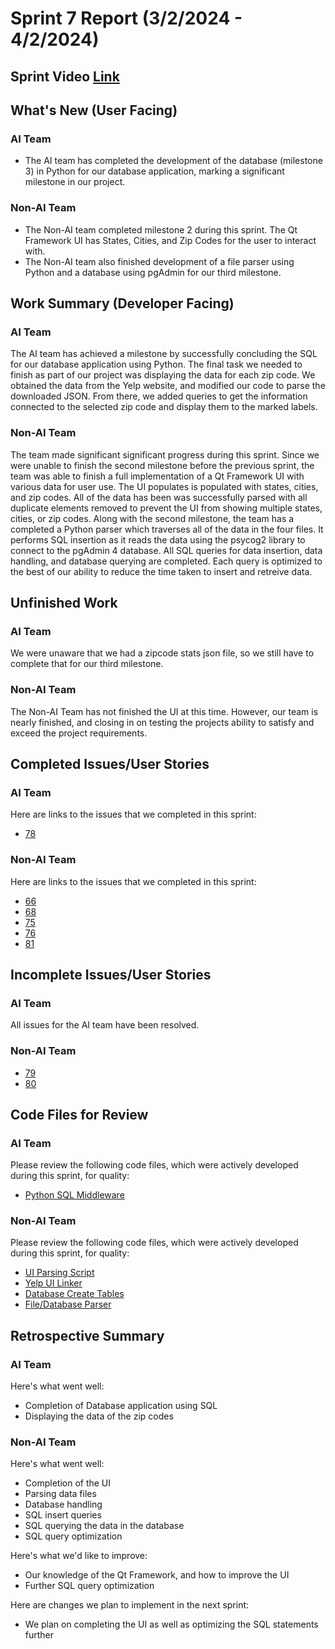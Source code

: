 # Sprint 7 Report (3/2/2024 - 4/2/2024)
## Sprint Video [Link](https://youtu.be/qIdEcB530WM)

## What's New (User Facing)
### AI Team
 * The AI team has completed the development of the database (milestone 3) in Python for our database application, marking a significant milestone in our project.

### Non-AI Team
 * The Non-AI team completed milestone 2 during this sprint. The Qt Framework UI has States, Cities, and Zip Codes for the user to interact with.
 * The Non-AI team also finished development of a file parser using Python and a database using pgAdmin for our third milestone.

## Work Summary (Developer Facing)
### AI Team
The AI team has achieved a milestone by successfully concluding the SQL for our database application using Python. The final task we needed to finish as part of our project was displaying the data for each zip code. We obtained the data from the Yelp website, and modified our code to parse the downloaded JSON. From there, we added queries to get the information connected to the selected zip code and display them to the marked labels.

### Non-AI Team
The team made significant significant progress during this sprint. Since we were unable to finish the second milestone before the previous sprint, the team was able to finish a full implementation of a Qt Framework UI with various data for user use. The UI populates is populated with states, cities, and zip codes. All of the data has been was successfully parsed with all duplicate elements removed to prevent the UI from showing multiple states, cities, or zip codes. Along with the second milestone, the team has a completed a Python parser which traverses all of the data in the four files. It performs SQL insertion as it reads the data using the psycog2 library to connect to the pgAdmin 4 database. All SQL queries for data insertion, data handling, and database querying are completed. Each query is optimized to the best of our ability to reduce the time taken to insert and retreive data.


## Unfinished Work
### AI Team
We were unaware that we had a zipcode stats json file, so we still have to complete that for our third milestone.

### Non-AI Team
The Non-AI Team has not finished the UI at this time. However, our team is nearly finished, and closing in on testing the projects ability to satisfy and exceed the project requirements.

## Completed Issues/User Stories
### AI Team
Here are links to the issues that we completed in this sprint:
 * [78]((https://github.com/WSUCptSCapstone-F23-S24/inst-aiassistedassignmentcompletion/issues/78))
 
### Non-AI Team
Here are links to the issues that we completed in this sprint:
* [66](https://github.com/WSUCptSCapstone-F23-S24/inst-aiassistedassignmentcompletion/issues/66)
* [68](https://github.com/WSUCptSCapstone-F23-S24/inst-aiassistedassignmentcompletion/issues/68)
* [75](https://github.com/WSUCptSCapstone-F23-S24/inst-aiassistedassignmentcompletion/issues/75)
* [76](https://github.com/WSUCptSCapstone-F23-S24/inst-aiassistedassignmentcompletion/issues/76)
* [81](https://github.com/WSUCptSCapstone-F23-S24/inst-aiassistedassignmentcompletion/issues/81)

 ## Incomplete Issues/User Stories
 ### AI Team
 All issues for the AI team have been resolved.
 
 ### Non-AI Team
* [79](https://github.com/WSUCptSCapstone-F23-S24/inst-aiassistedassignmentcompletion/issues/79)
* [80](https://github.com/WSUCptSCapstone-F23-S24/inst-aiassistedassignmentcompletion/issues/80)

## Code Files for Review
### AI Team
Please review the following code files, which were actively developed during this sprint, for quality:
* [Python SQL Middleware](https://github.com/WSUCptSCapstone-F23-S24/inst-aiassistedassignmentcompletion/blob/AI/middleware-milestone3.py)

### Non-AI Team
Please review the following code files, which were actively developed during this sprint, for quality:
* [UI Parsing Script]([https://github.com/WSUCptSCapstone-F23-S24/inst-aiassistedassignmentcompletion/tree/Non-AI](https://github.com/WSUCptSCapstone-F23-S24/inst-aiassistedassignmentcompletion/blob/Non-AI/script.py))
* [Yelp UI Linker]([https://github.com/WSUCptSCapstone-F23-S24/inst-aiassistedassignmentcompletion/tree/Non-AI](https://github.com/WSUCptSCapstone-F23-S24/inst-aiassistedassignmentcompletion/blob/Non-AI/YelpApp.py))
* [Database Create Tables](https://github.com/WSUCptSCapstone-F23-S24/inst-aiassistedassignmentcompletion/blob/Non-AI/create_tables.sql)
* [File/Database Parser](https://github.com/WSUCptSCapstone-F23-S24/inst-aiassistedassignmentcompletion/blob/Non-AI/parseAndInsert.py)

## Retrospective Summary
### AI Team
Here's what went well:
  * Completion of Database application using SQL
  * Displaying the data of the zip codes
   
### Non-AI Team
Here's what went well:
  * Completion of the UI
  * Parsing data files
  * Database handling
  * SQL insert queries
  * SQL querying the data in the database
  * SQL query optimization
 
Here's what we'd like to improve:
   * Our knowledge of the Qt Framework, and how to improve the UI
   * Further SQL query optimization
  
Here are changes we plan to implement in the next sprint:
   * We plan on completing the UI as well as optimizing the SQL statements further 
